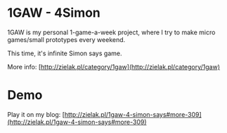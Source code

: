 # 1GAW - 4Simon

1GAW is my personal 1-game-a-week project, where I try to make micro games/small prototypes every weekend.

This time, it's infinite Simon says game.


More info: [http://zielak.pl/category/1gaw](http://zielak.pl/category/1gaw)

# Demo

Play it on my blog: [http://zielak.pl/1gaw-4-simon-says#more-309](http://zielak.pl/1gaw-4-simon-says#more-309)
